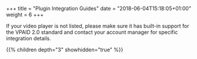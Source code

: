 +++
title = "Plugin Integration Guides"
date = "2018-06-04T15:18:05+01:00"
weight = 6
+++

If your video player is not listed, please make sure it has built-in support for the VPAID 2.0 standard and contact your account manager for specific integration details.

{{% children depth="3" showhidden="true" %}}